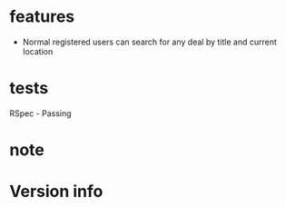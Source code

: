# features
- Normal registered users can search for any deal by title and current location

# tests
RSpec - Passing

# note

# Version info
